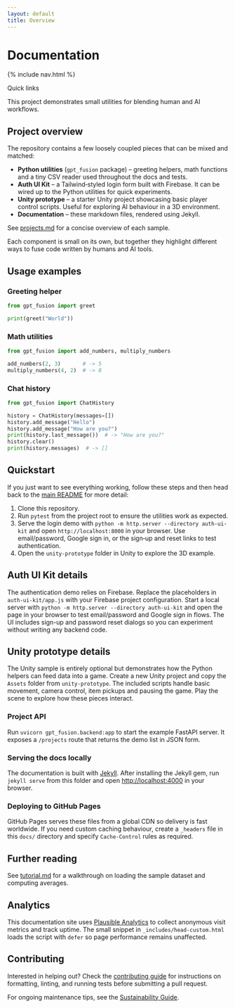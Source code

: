 ```yaml
---
layout: default
title: Overview
---
```


# Documentation

{% include nav.html %}

<div id="toc">
  <p class="toc-title">Quick links</p>
</div>

This project demonstrates small utilities for blending human and AI workflows.

## Project overview

The repository contains a few loosely coupled pieces that can be mixed and
matched:

- **Python utilities** (`gpt_fusion` package) – greeting helpers, math functions
  and a tiny CSV reader used throughout the docs and tests.
- **Auth UI Kit** – a Tailwind‑styled login form built with Firebase. It can be
  wired up to the Python utilities for quick experiments.
- **Unity prototype** – a starter Unity project showcasing basic player control
  scripts. Useful for exploring AI behaviour in a 3D environment.
- **Documentation** – these markdown files, rendered using Jekyll.

See [projects.md](projects.md) for a concise overview of each sample.

Each component is small on its own, but together they highlight different ways
to fuse code written by humans and AI tools.

## Usage examples

### Greeting helper

```python
from gpt_fusion import greet

print(greet("World"))
```

### Math utilities

```python
from gpt_fusion import add_numbers, multiply_numbers

add_numbers(2, 3)       # -> 5
multiply_numbers(4, 2)  # -> 8
```

### Chat history

```python
from gpt_fusion import ChatHistory

history = ChatHistory(messages=[])
history.add_message("Hello")
history.add_message("How are you?")
print(history.last_message())  # -> "How are you?"
history.clear()
print(history.messages)  # -> []
```

## Quickstart

If you just want to see everything working, follow these steps and then head
back to the [main README](https://github.com/costasford/gpt-fusion#readme) for more detail:

1. Clone this repository.
2. Run `pytest` from the project root to ensure the utilities work as expected.
3. Serve the login demo with `python -m http.server --directory auth-ui-kit` and
   open `http://localhost:8000` in your browser. Use email/password, Google sign
   in, or the sign‑up and reset links to test authentication.
4. Open the `unity-prototype` folder in Unity to explore the 3D example.

## Auth UI Kit details

The authentication demo relies on Firebase. Replace the placeholders in
`auth-ui-kit/app.js` with your Firebase project configuration. Start a local
server with `python -m http.server --directory auth-ui-kit` and open the page in
your browser to test email/password and Google sign in flows. The UI includes
sign-up and password reset dialogs so you can experiment without writing any
backend code.

## Unity prototype details

The Unity sample is entirely optional but demonstrates how the Python helpers can
feed data into a game. Create a new Unity project and copy the `Assets` folder
from `unity-prototype`. The included scripts handle basic movement, camera
control, item pickups and pausing the game. Play the scene to explore how these
pieces interact.

### Project API

Run `uvicorn gpt_fusion.backend:app` to start the example FastAPI server. It exposes a `/projects` route that returns the demo list in JSON form.

### Serving the docs locally

The documentation is built with [Jekyll](https://jekyllrb.com/). After
installing the Jekyll gem, run `jekyll serve` from this folder and open
<http://localhost:4000> in your browser.

### Deploying to GitHub Pages

GitHub Pages serves these files from a global CDN so delivery is fast worldwide.
If you need custom caching behaviour, create a `_headers` file in this
`docs/` directory and specify `Cache-Control` rules as required.

## Further reading

See [tutorial.md](tutorial.md) for a walkthrough on loading the sample dataset
and computing averages.

## Analytics

This documentation site uses [Plausible Analytics](https://plausible.io/) to collect
anonymous visit metrics and track uptime. The small snippet in
`_includes/head-custom.html` loads the script with `defer` so page performance
remains unaffected.

## Contributing

Interested in helping out? Check the [contributing guide](contributing.md) for
instructions on formatting, linting, and running tests before submitting a
pull request.

For ongoing maintenance tips, see the [Sustainability Guide](sustainability.md).

<script src="assets/js/bundle.js"></script>
